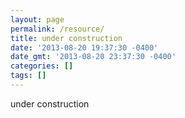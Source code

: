 ```yaml
---
layout: page
permalink: /resource/
title: under construction
date: '2013-08-20 19:37:30 -0400'
date_gmt: '2013-08-20 23:37:30 -0400'
categories: []
tags: []
---
```


under construction
